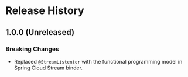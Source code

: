 # Release History


## 1.0.0 (Unreleased)

### Breaking Changes
- Replaced `@StreamListenter` with the functional programming model in Spring Cloud Stream binder.
